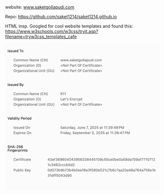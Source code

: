 
website: www.saketgollapudi.com

Repo: https://github.com/saket1214/saket1214.github.io


HTML insp. Googled for cool website templates and found this: https://www.w3schools.com/w3css/tryit.asp?filename=tryw3css_templates_cafe

![Certificate:](photos/web_cert.png)
